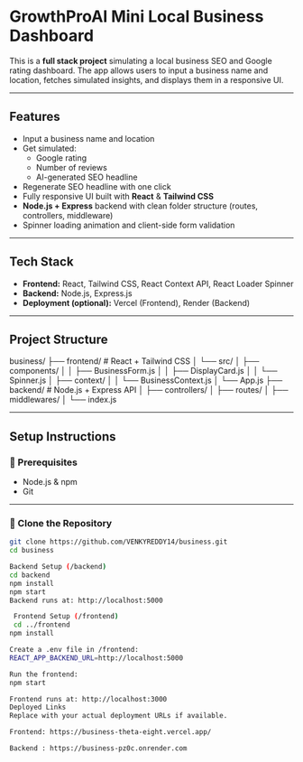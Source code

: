 # GrowthProAI Mini Local Business Dashboard

This is a **full stack project** simulating a local business SEO and Google rating dashboard. The app allows users to input a business name and location, fetches simulated insights, and displays them in a responsive UI.

---

## Features

- Input a business name and location  
- Get simulated:
  - Google rating  
  - Number of reviews  
  - AI-generated SEO headline  
- Regenerate SEO headline with one click  
- Fully responsive UI built with **React** & **Tailwind CSS**  
- **Node.js + Express** backend with clean folder structure (routes, controllers, middleware)  
- Spinner loading animation and client-side form validation  

---

## Tech Stack

- **Frontend:** React, Tailwind CSS, React Context API, React Loader Spinner  
- **Backend:** Node.js, Express.js  
- **Deployment (optional):** Vercel (Frontend), Render (Backend)

---

##  Project Structure

business/
├── frontend/                # React + Tailwind CSS
│   └── src/
│       ├── components/
│       │   ├── BusinessForm.js
│       │   ├── DisplayCard.js
│       │   └── Spinner.js
│       ├── context/
│       │   └── BusinessContext.js
│       └── App.js
├── backend/                 # Node.js + Express API
│   ├── controllers/
│   ├── routes/
│   ├── middlewares/
│   └── index.js


---

## Setup Instructions

### 🔹 Prerequisites

- Node.js & npm  
- Git

---

### 🔹 Clone the Repository

```bash
git clone https://github.com/VENKYREDDY14/business.git
cd business

Backend Setup (/backend)
cd backend
npm install
npm start
Backend runs at: http://localhost:5000

 Frontend Setup (/frontend)
 cd ../frontend
npm install

Create a .env file in /frontend:
REACT_APP_BACKEND_URL=http://localhost:5000

Run the frontend:
npm start

Frontend runs at: http://localhost:3000
Deployed Links 
Replace with your actual deployment URLs if available.

Frontend: https://business-theta-eight.vercel.app/

Backend : https://business-pz0c.onrender.com
